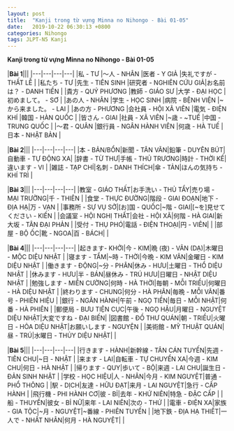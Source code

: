 ```yaml
---
layout: post
title:  "Kanji trong từ vựng Minna no Nihongo - Bài 01-05"
date:   2019-10-22 06:30:13 +0800
categories: Nihongo
tags: JLPT-N5 Kanji
---
```


**Kanji trong từ vựng Minna no Nihongo - Bài 01-05**

|**Bài 1**|||
|---|---|---|---|
|私 - TƯ               |〜人 - NHÂN            |医者 - Y GIẢ           |失礼ですが - THẤT LỄ     |
|私たち - TƯ             |先生 - TIÊN SINH       |研究者 - NGHIÊN CỨU GIẢ|お名前は？ - DANH TIỀN  | 
|貴方 - QUÝ PHƯƠNG      |教師 - GIÁO SƯ         |大学 - ĐẠI HỌC         |初めまして。 - SƠ         |
|あの人 - NHÂN           |学生 - HỌC SINH        |病院 - BỆNH VIỆN       |~から来ました。 - LAI     | 
|あの方 - PHƯƠNG         |会社員 - HỘI XÃ VIÊN   |電気 - ĐIỆN KHÍ        |韓国 - HÀN QUỐC        |
|皆さん - GIAI           |社員 - XÃ VIÊN         |~歳 - ~TUẾ            |中国 - TRUNG QUỐC       |
|〜君 - QUÂN            |銀行員 - NGÂN HÀNH VIÊN |何歳 - HÀ TUẾ          |日本 - NHẬT BẢN        |

|**Bài 2**|||
|---|---|---|---|
|本 - BẢN/BỔN|新聞 - TÂN VĂN|鉛筆 - DUYÊN BÚT|自動車 - TỰ ĐỘNG XA|
|辞書 - TỪ THƯ|手帳 - THỦ TRƯƠNG|時計 - THỜI KẾ|違います - VI     |
|雑誌 - TẠP CHÍ|名刺 - DANH THÍCH|傘 - TẢN|ほんの気持ち - KHÍ TRÌ  |

|**Bài 3**|||
|---|---|---|---|
|教室 - GIÁO THẤT|お手洗い - THỦ TẨY|売り場 - MẠI TRƯỜNG|千 - THIÊN          |
|食堂 - THỰC ĐƯỜNG|階段 - GIAI ĐOẠN|地下 - ĐỊA HẠ|万 - VẠN                 |
|事務所 - SỰ VỤ SỞ|[お]国 - QUỐC|~階 - GIAI|[~を]見せてください - KIẾN           |
|会議室 - HỘI NGHỊ THẤT|会社 - HỘI XÃ|何階 - HÀ GIAI|新大坂 - TÂN ĐẠI PHẢN  |
|受付 - THỤ PHÓ|電話 - ĐIỆN THOẠI|円 - VIÊN|                              |
|部屋 - BỘ ỐC|靴 - NGOA|百 - BÁCH|                                       |

|**Bài 4**|||
|---|---|---|---|
|起きます- KHỞI|今 - KIM|晩 (夜) - VÃN (DẠ)|木曜日 - MỘC DIỆU NHẬT                  |
|寝ます - TẨM|~時 - THỜI|今晩 - KIM VÃN|金曜日 - KIM DIỆU NHẬT                     |
|働きます - ĐỘNG|~分 - PHÂN|休み - HƯU|土曜日 - THỔ DIỆU NHẬT                       |
|休みます - HƯU|半 - BÁN|昼休み - TRÚ HƯU|日曜日 - NHẬT DIỆU NHẬT                   |
|勉強します - MIỄN CƯỜNG|何時 - HÀ THỜI|毎朝 - MỖI TRIỀU|何曜日 - HÀ DIỆU NHẬT       |
|終わります - CHUNG|何分 - HÀ PHÂN|毎晩 - MỖI VÃN|番号 - PHIÊN HIỆU                  |
|銀行 - NGÂN HÀNH|午前 - NGỌ TIỀN|毎日 - MỖI NHẬT|何番 - HÀ PHIÊN                 |
|郵便局 - BƯU TIỆN CỤC|午後 - NGỌ HẬU|月曜日 - NGUYỆT DIỆU NHẬT|大変ですね - ĐẠI BIẾN|
|図書館 - ĐỒ THƯ QUÁN|朝 - TRIỀU|火曜日 - HỎA DIỆU NHẬT|お願いします - NGUYỆN         |
|美術館 - MỸ THUẬT QUÁN|昼 - TRÚ|水曜日 - THỦY DIỆU NHẬT|                         |

|**Bài 5**|||
|---|---|---|---|
|行きます - HÀNH|新幹線 - TÂN CÁN TUYẾN|先週 - TIÊN CHU|~日 - NHẬT |
|来ます - LAI|自転車 - TỰ CHUYỂN XA|今週 - KIM CHU|何日 - HÀ NHẬT |
|帰ります - QUY|歩いて - BỘ|来週 - LAI CHU|誕生日 - ĐẢN SINH NHẬT   |
|学校 - HỌC HIỆU|人 - NHÂN|今月 - KIM NGUYỆT|普通 - PHỔ THÔNG   |
|駅 - DỊCH|友達 - HỮU ĐẠT|来月 - LAI NGUYỆT|急行 - CẤP HÀNH     |
|飛行機 - PHI HÀNH CƠ|彼 - BỈ|去年 - KHỨ NIÊN|特急 - ĐẶC CẤP     |
|船 - THUYỀN|彼女 - BỈ NỮ|来年 - LAI NIÊN|次の - THỨ             |
|電車 - ĐIỆN XA|家族 - GIA TỘC|~月 - NGUYỆT|~番線 - PHIÊN TUYẾN |
|地下鉄 - ĐỊA HẠ THIẾT|一人で - NHẤT NHÂN|何月 - HÀ NGUYỆT|      |
